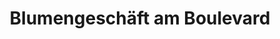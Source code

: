 ---
title: "Blumengeschäft am Boulevard"
url: /naumburg-saale/blumengeschaeft-am-boulevard/
shop: Blumen
---
